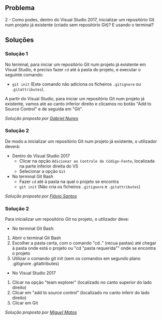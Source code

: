 ## Problema

2 - Como podes, dentro do Visual Studio 2017, inicializar
um repositório Git num projeto já existente (criado sem
repositório Git)? E usando o terminal?

## Soluções

### Solução 1

No terminal, para iniciar um repositório Git num
projeto já existente em Visual Studio, é preciso fazer
`cd` até à pasta do projeto, e executar o seguinte comando:

* `git init` (Este comando não adiciona os ficheiros
`.gitignore` ou .`gitattributes`).

A partir do Visual Studio, para iniciar um repositório Git num projeto já
existente, vamos até ao canto inferior direito e clicamos no botão "Add
to Source Control" e de seguida em "Git".

*Solução proposta por [Gabriel Nunes](https://github.com/twinventur)*

### Solução 2

De modo a inicializar um repositório Git num projeto já existente, o utilizador
deverá:

* Dentro do Visual Studio 2017
  * Clicar na opção `Adicionar ao Controle do Código-Fonte`, localizada na
    parte inferior direita do VS
  * Selecionar a opção `Git`
* No terminal Git Bash
  * Fazer `cd` até à pasta na qual o projeto se encontra
  * `git init` (Não cria os ficheiros `.gitignore` e `.gitattributes`)

*Solução proposta por [Flávio Santos](https://github.com/fs000)*




### Solução 2

Para inicializar um repositório Git no projeto, o utilizador deve:
* No terminal Git Bash:
 1. Abrir o terminal Git Bash 
 2. Escolher a pasta certa, com o comando "cd.." (recua pastas) até chegar à pasta onde está o projeto
 ou "cd "pasta requerida"" onde se encontra o projeto
 3. Utilizar o comando git init (sem os comandos em segundo plano .gitignore .gitattributes)
 
* No Visual Studio 2017
 1. Clicar na opção "team explorer" (localizado no canto superior do lado direito)
 2. Clicar em "add to source control" (localizado no canto inferir do lado direito)
 3. Clicar em Git  
 
*Solução proposta por [Miguel Matos](https://github.com/mikee1594)*